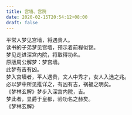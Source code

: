 ```yaml
---
title: 宫墙、宫院
date: 2020-02-15T20:54:12+08:00
draft: false
---
```


平常人梦见宫墙，将遇贵人。<br>
读书的子弟梦见宫墙，预示着前程似锦。<br>
梦见走进深宫内院，将取得功名。<br>
原版周公解梦：梦宫墙。<br>
此梦有吉有凶。<br>
梦入宫墙者，平人遇贵，文人中秀才，女人入选之兆。<br>
必以梦中所见推详之，有凶有吉，祸福之明矣。<br>
《梦林玄解》梦步入深宫内院，吉。<br>
梦此者，显爵于皇都，验功名之赫矣。<br>
《梦林玄解》